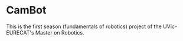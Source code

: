# CamBot

This is the first season (fundamentals of robotics) project of the UVic-EURECAT's Master on Robotics.
